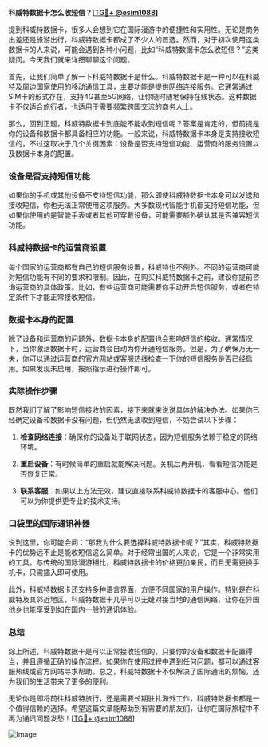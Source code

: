 **科威特数据卡怎么收短信？[[TG💪+ @esim1088](https://t.me/s/esim1088)]**

提到科威特数据卡，很多人会想到它在国际漫游中的便捷性和实用性。无论是商务出差还是旅游出行，科威特数据卡都成了不少人的首选。然而，对于初次使用这类数据卡的人来说，可能会遇到各种小问题，比如“科威特数据卡怎么收短信？”这类疑问。今天我们就来详细聊聊这个问题。

首先，让我们简单了解一下科威特数据卡是什么。科威特数据卡是一种可以在科威特及周边国家使用的移动通信工具，主要功能是提供网络连接服务。它通常通过SIM卡的形式存在，支持4G甚至5G网络，让你随时随地保持在线状态。这种数据卡不仅适合旅行者，也适用于需要频繁跨国交流的商务人士。

那么，回到正题，科威特数据卡到底能不能收到短信呢？答案是肯定的，但前提是你的设备和数据卡都具备相应的功能。一般来说，科威特数据卡本身是支持接收短信的，不过这取决于几个关键因素：设备是否支持短信功能、运营商的服务设置以及数据卡本身的配置。

### 设备是否支持短信功能

如果你的手机或其他设备不支持短信功能，那么即使科威特数据卡本身可以发送和接收短信，你也无法正常使用这项服务。大多数现代智能手机都支持短信功能，但如果你使用的是智能手表或者其他可穿戴设备，可能需要额外确认其是否兼容短信功能。

### 科威特数据卡的运营商设置

每个国家的运营商都有自己的短信服务设置，科威特也不例外。不同的运营商可能对短信功能有不同的要求和限制。因此，在购买科威特数据卡之前，建议你提前咨询运营商的具体政策。比如，有些运营商可能需要你手动开启短信服务，或者在特定条件下才能正常接收短信。

### 数据卡本身的配置

除了设备和运营商的问题外，数据卡本身的配置也会影响短信的接收。通常情况下，当你激活数据卡时，运营商会自动为你开通短信服务。但是，为了确保万无一失，你可以通过运营商的官方网站或客服热线检查一下你的短信服务是否已经启用。如果发现未启用，按照指示进行操作即可。

### 实际操作步骤

既然我们了解了影响短信接收的因素，接下来就来说说具体的解决办法。如果你已经确定设备和数据卡没有问题，但仍然无法收到短信，不妨尝试以下步骤：

1. **检查网络连接**：确保你的设备处于联网状态，因为短信服务依赖于稳定的网络环境。
   
2. **重启设备**：有时候简单的重启就能解决问题。关机后再开机，看看短信功能是否恢复正常。

3. **联系客服**：如果以上方法无效，建议直接联系科威特数据卡的客服中心。他们可以为你提供更专业的技术支持。

### 口袋里的国际通讯神器

说到这里，你可能会问：“那我为什么要选择科威特数据卡呢？”其实，科威特数据卡的优势远不止是能收短信这么简单。对于经常出国的人来说，它是一个非常实用的工具。与传统的国际漫游相比，科威特数据卡的价格更加亲民，而且无需更换手机卡，只需插入即可使用。

此外，科威特数据卡还支持多种语言界面，方便不同国家的用户操作。特别是在科威特及其邻近地区，科威特数据卡几乎可以无缝对接当地的通信网络，让你在异国他乡也能享受到如在国内一般的通讯体验。

### 总结

综上所述，科威特数据卡是可以正常接收短信的，只要你的设备和数据卡配置得当，并且遵循正确的操作流程。如果你在使用过程中遇到任何问题，都可以通过客服热线或官方网站寻求帮助。总之，科威特数据卡不仅解决了国际通讯的烦恼，还为我们的生活带来了更多的便利。

无论你是即将前往科威特旅行，还是需要长期驻扎海外工作，科威特数据卡都是一个值得信赖的选择。希望这篇文章能帮助到有需要的朋友们，让你在国际旅程中不再为通讯问题发愁！[[TG💪+ @esim1088](https://t.me/s/esim1088)]

![Image](https://i.postimg.cc/4NQfJmqS/Snipaste-2025-05-13-00-14-12.png)